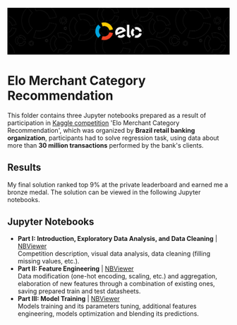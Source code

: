 ![Elo Merchant Category Recommendation](https://github.com/adrofa/elo-kaggle-comp/blob/master/header.png)
# Elo Merchant Category Recommendation
This folder contains three Jupyter notebooks prepared as a result of participation in [Kaggle competition](https://www.kaggle.com/c/elo-merchant-category-recommendation) 'Elo Merchant Category Recommendation', which was organized by **Brazil retail banking organization**, participants had to solve regression task, using data about more than **30 million transactions** performed by the bank's clients.
 
## Results
My final solution ranked top 9% at the private leaderboard and earned me a bronze medal. The solution can be viewed in the following Jupyter notebooks.

## Jupyter Notebooks
- **Part I: Introduction, Exploratory Data Analysis, and Data Cleaning** | [NBViewer](https://nbviewer.jupyter.org/github/adrofa/elo-kaggle-comp/blob/master/Elo_Report_1_EDA.ipynb)
     <br/>Competition description, visual data analysis, data cleaning (filling missing values, etc.).
- **Part II: Feature Engineering** | [NBViewer](https://nbviewer.jupyter.org/github/adrofa/elo-kaggle-comp/blob/master/Elo_Report_2_FE.ipynb)
     <br/>Data modification (one-hot encoding, scaling, etc.) and aggregation, elaboration of new features through a combination of existing ones, saving prepared train and test datasheets.
- **Part III: Model Training** | [NBViewer](https://nbviewer.jupyter.org/github/adrofa/elo-kaggle-comp/blob/master/Elo_Report_3_Training.ipynb)
     <br/>Models training and its parameters tuning, additional features engineering, models optimization and blending its predictions.
